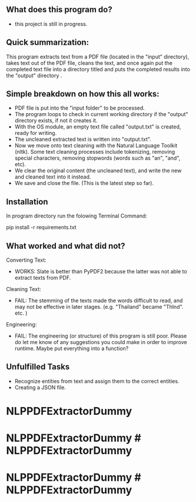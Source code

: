 What does this program do?
------------------

* this project is still in progress. 

Quick summarization:
------------------

This program extracts text from a PDF file (located in the "input" directory), takes text out of the PDF file, cleans the text, and once again put the completed text file into a directory titled and puts the completed results into the "output" directory . 

Simple breakdown on how this all works:
------------------

- PDF file is put into the "input folder" to be processed. 
- The program loops to check in current working directory if the "output" directory exists, if not it creates it. 
- With the OS module, an empty text file called "output.txt" is created, ready for writing. 
- The uncleaned extracted text is written into "output.txt". 
- Now we move onto text cleaning with the Natural Language Toolkit (nltk). Some text cleaning processes include tokenizing, removing special characters, removing stopwords (words such as "an", "and", etc).
- We clear the original content (the uncleaned text), and write the new and cleaned text into it instead.
- We save and close the file. (This is the latest step so far). 

Installation 
------------------

In program directory run the folowing Terminal Command: 

pip install -r requirements.txt

What worked and what did not?
------------------

Converting Text:
- WORKS: Slate is better than PyPDF2 because the latter was not able to extract texts from PDF. 

Cleaning Text: 
- FAIL: The stemming of the texts made the words difficult to read, and may not be effective in later stages. (e.g. "Thailand" became "Thlnd". etc. )

Engineering:
- FAIL: The engineering (or structure) of this program is still poor. Please do let me know of any suggestions you could make in order to improve runtime. Maybe put everything into a function? 

Unfulfilled Tasks
------------------
- Recognize entities from text and assign them to the correct entities. 
- Creating a JSON file. 

# NLPPDFExtractorDummy
# NLPPDFExtractorDummy # NLPPDFExtractorDummy
# NLPPDFExtractorDummy # NLPPDFExtractorDummy
